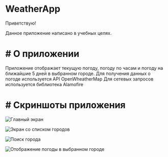 #  WeatherApp

Приветствую!

Данное приложение написано в учебных целях.


# # О приложении
Приложение отображает текущую погоду, погоду по часам и погоду на ближайшие 5 дней в выбранном городе.
Для получения данных о погоде используется API OpenWheatherMap
Для сетевых запросов используется библиотека Alamofire

# # Скриншоты приложения


![Главный экран](https://github.com/bikmurzin/WeatherApp/assets/51128795/3f2f29b6-8792-427c-a5f1-a0dcfd166e44)

![Экран со списком городов](https://github.com/bikmurzin/WeatherApp/assets/51128795/5a4b778c-55c3-4c93-a297-4df55ede3bd7)

![Поиск города](https://github.com/bikmurzin/WeatherApp/assets/51128795/e77fba89-b9d9-4f0c-b6ed-26ec8b811e6e)

![Отображение погоды в выбранном городе](https://github.com/bikmurzin/WeatherApp/assets/51128795/b30dfce6-a79e-41d5-aeff-f601fde4fa13)
